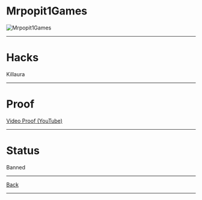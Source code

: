 # Mrpopit1Games
![Mrpopit1Games](http://cravatar.eu/helmhead/Mrpopit1games/64.png "Mrpopit1Games")

***

# Hacks
Killaura

***

# Proof
[Video Proof (YouTube)](https://www.youtube.com/watch?v=xGm5S9Nqcgs "https://www.youtube.com/watch?v=xGm5S9Nqcgs")

***

# Status
Banned

***

[Back](https://github.com/ViperRage/CakeRage/blob/master/Player%20Reports.md)

***
